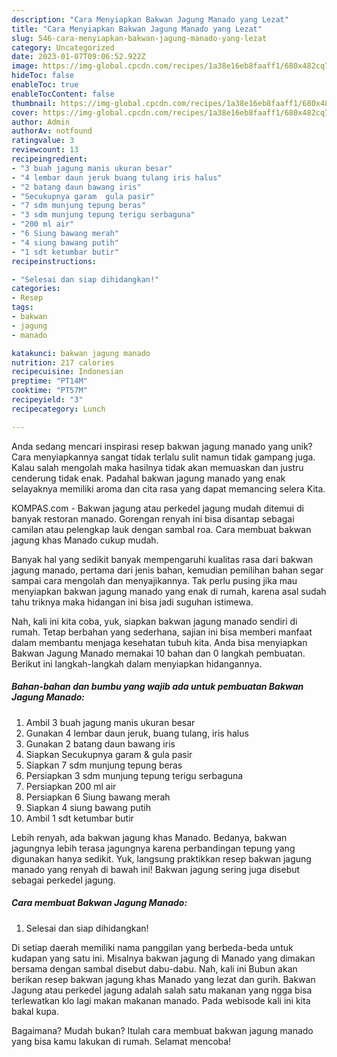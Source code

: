 ```yaml
---
description: "Cara Menyiapkan Bakwan Jagung Manado yang Lezat"
title: "Cara Menyiapkan Bakwan Jagung Manado yang Lezat"
slug: 546-cara-menyiapkan-bakwan-jagung-manado-yang-lezat
category: Uncategorized
date: 2023-01-07T09:06:52.922Z
image: https://img-global.cpcdn.com/recipes/1a38e16eb8faaff1/680x482cq70/bakwan-jagung-manado-foto-resep-utama.jpg
hideToc: false
enableToc: true
enableTocContent: false
thumbnail: https://img-global.cpcdn.com/recipes/1a38e16eb8faaff1/680x482cq70/bakwan-jagung-manado-foto-resep-utama.jpg
cover: https://img-global.cpcdn.com/recipes/1a38e16eb8faaff1/680x482cq70/bakwan-jagung-manado-foto-resep-utama.jpg
author: Admin
authorAv: notfound
ratingvalue: 3
reviewcount: 13
recipeingredient:
- "3 buah jagung manis ukuran besar"
- "4 lembar daun jeruk buang tulang iris halus"
- "2 batang daun bawang iris"
- "Secukupnya garam  gula pasir"
- "7 sdm munjung tepung beras"
- "3 sdm munjung tepung terigu serbaguna"
- "200 ml air"
- "6 Siung bawang merah"
- "4 siung bawang putih"
- "1 sdt ketumbar butir"
recipeinstructions:

- "Selesai dan siap dihidangkan!"
categories:
- Resep
tags:
- bakwan
- jagung
- manado

katakunci: bakwan jagung manado 
nutrition: 217 calories
recipecuisine: Indonesian
preptime: "PT14M"
cooktime: "PT57M"
recipeyield: "3"
recipecategory: Lunch

---
```





Anda sedang mencari inspirasi resep bakwan jagung manado yang unik? Cara menyiapkannya sangat tidak terlalu sulit namun tidak gampang juga. Kalau salah mengolah maka hasilnya tidak akan memuaskan dan justru cenderung tidak enak. Padahal bakwan jagung manado yang enak selayaknya memiliki aroma dan cita rasa yang dapat memancing selera Kita.





KOMPAS.com - Bakwan jagung atau perkedel jagung mudah ditemui di banyak restoran manado. Gorengan renyah ini bisa disantap sebagai camilan atau pelengkap lauk dengan sambal roa. Cara membuat bakwan jagung khas Manado cukup mudah.

Banyak hal yang sedikit banyak mempengaruhi kualitas rasa dari bakwan jagung manado, pertama dari jenis bahan, kemudian pemilihan bahan segar sampai cara mengolah dan menyajikannya. Tak perlu pusing jika mau menyiapkan bakwan jagung manado yang enak di rumah, karena asal sudah tahu triknya maka hidangan ini bisa jadi suguhan istimewa.






Nah, kali ini kita coba, yuk, siapkan bakwan jagung manado sendiri di rumah. Tetap berbahan yang sederhana, sajian ini bisa memberi manfaat dalam membantu menjaga kesehatan tubuh kita. Anda bisa menyiapkan Bakwan Jagung Manado memakai 10 bahan dan 0 langkah pembuatan. Berikut ini langkah-langkah dalam menyiapkan hidangannya.

<!--inarticleads1-->

##### Bahan-bahan dan bumbu yang wajib ada untuk pembuatan Bakwan Jagung Manado:

1. Ambil 3 buah jagung manis ukuran besar
1. Gunakan 4 lembar daun jeruk, buang tulang, iris halus
1. Gunakan 2 batang daun bawang iris
1. Siapkan Secukupnya garam &amp; gula pasir
1. Siapkan 7 sdm munjung tepung beras
1. Persiapkan 3 sdm munjung tepung terigu serbaguna
1. Persiapkan 200 ml air
1. Persiapkan 6 Siung bawang merah
1. Siapkan 4 siung bawang putih
1. Ambil 1 sdt ketumbar butir


Lebih renyah, ada bakwan jagung khas Manado. Bedanya, bakwan jagungnya lebih terasa jagungnya karena perbandingan tepung yang digunakan hanya sedikit. Yuk, langsung praktikkan resep bakwan jagung manado yang renyah di bawah ini! Bakwan jagung sering juga disebut sebagai perkedel jagung. 

<!--inarticleads2-->

##### Cara membuat Bakwan Jagung Manado:


1. Selesai dan siap dihidangkan!

Di setiap daerah memiliki nama panggilan yang berbeda-beda untuk kudapan yang satu ini. Misalnya bakwan jagung di Manado yang dimakan bersama dengan sambal disebut dabu-dabu. Nah, kali ini Bubun akan berikan resep bakwan jagung khas Manado yang lezat dan gurih. Bakwan Jagung atau perkedel jagung adalah salah satu makanan yang ngga bisa terlewatkan klo lagi makan makanan manado. Pada webisode kali ini kita bakal kupa. 

Bagaimana? Mudah bukan? Itulah cara membuat bakwan jagung manado yang bisa kamu lakukan di rumah. Selamat mencoba!

